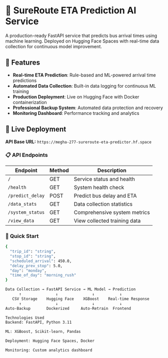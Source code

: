 # 🚌 SureRoute ETA Prediction AI Service

A production-ready FastAPI service that predicts bus arrival times using machine learning. Deployed on Hugging Face Spaces with real-time data collection for continuous model improvement.

## 🌟 Features

- **Real-time ETA Prediction**: Rule-based and ML-powered arrival time predictions
- **Automated Data Collection**: Built-in data logging for continuous ML training
- **Production Deployment**: Live on Hugging Face with Docker containerization
- **Professional Backup System**: Automated data protection and recovery
- **Monitoring Dashboard**: Performance tracking and analytics

## 🚀 Live Deployment

**API Base URL:** `https://megha-277-sureroute-eta-predictor.hf.space`

### 📋 API Endpoints

| Endpoint | Method | Description |
|----------|--------|-------------|
| `/` | GET | Service status and health |
| `/health` | GET | System health check |
| `/predict_delay` | POST | Predict bus delay and ETA |
| `/data_stats` | GET | Data collection statistics |
| `/system_status` | GET | Comprehensive system metrics |
| `/view_data` | GET | View collected training data |

### 🔌 Quick Start

```bash
{
  "trip_id": "string",
  "stop_id": "string", 
  "scheduled_arrival": 450.0,
  "delay_prev_stop": 5.0,
  "day": "monday",
  "time_of_day": "morning_rush"
}

Data Collection → FastAPI Service → ML Model → Prediction
      ↑               ↓               ↓           ↓
   CSV Storage    Hugging Face    XGBoost    Real-time Response
      ↑               ↓               ↓           ↓
Auto-Backup       Dockerized     Auto-Retrain  Frontend

Technologies Used
Backend: FastAPI, Python 3.11

ML: XGBoost, Scikit-learn, Pandas

Deployment: Hugging Face Spaces, Docker

Monitoring: Custom analytics dashboard